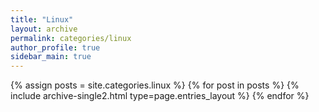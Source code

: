 ```yaml
---
title: "Linux"
layout: archive
permalink: categories/linux
author_profile: true
sidebar_main: true
---
```


{% assign posts = site.categories.linux %}
{% for post in posts %} {% include archive-single2.html type=page.entries_layout %} {% endfor %}
